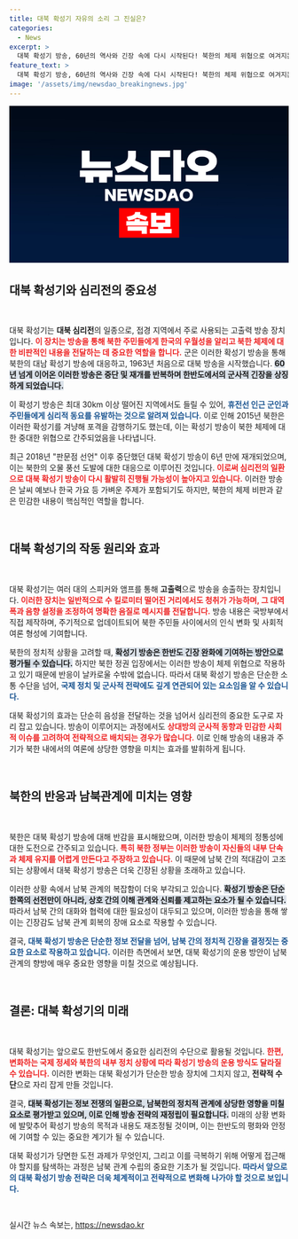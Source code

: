 ```yaml
---
title: 대북 확성기 자유의 소리 그 진실은?
categories:
  - News
excerpt: >
  대북 확성기 방송, 60년의 역사와 긴장 속에 다시 시작된다! 북한의 체제 위협으로 여겨지는 이 심리전의 신호탄은 과연 어떤 변화의 바람을 일으킬까? 클릭하여 그 뒤에 숨겨진 이야기를 확인해보세요!
feature_text: >
  대북 확성기 방송, 60년의 역사와 긴장 속에 다시 시작된다! 북한의 체제 위협으로 여겨지는 이 심리전의 신호탄은 과연 어떤 변화의 바람을 일으킬까? 클릭하여 그 뒤에 숨겨진 이야기를 확인해보세요!
image: '/assets/img/newsdao_breakingnews.jpg'
---
```


<p><img src="/assets/img/newsdao_breakingnews.jpg" alt="ontimetimes 속보" /></p>

<h2 data-ke-size="size26">대북 확성기와 심리전의 중요성</h2>

<p data-ke-size="size16">&nbsp;</p> 

<p>대북 확성기는 <b>대북 심리전</b>의 일종으로, 접경 지역에서 주로 사용되는 고출력 방송 장치입니다. <b><span style="color: #ee2323;">이 장치는 방송을 통해 북한 주민들에게 한국의 우월성을 알리고 북한 체제에 대한 비판적인 내용을 전달하는 데 중요한 역할을 합니다.</span></b> 군은 이러한 확성기 방송을 통해 북한의 대남 확성기 방송에 대응하고, 1963년 처음으로 대북 방송을 시작했습니다. <b><span style="background-color: #21538527;">60년 넘게 이어온 이러한 방송은 중단 및 재개를 반복하며 한반도에서의 군사적 긴장을 상징하게 되었습니다.</span></b></p>

<p>이 확성기 방송은 최대 30km 이상 떨어진 지역에서도 들릴 수 있어, <b><span style="color: #1a5490;">휴전선 인근 군인과 주민들에게 심리적 동요를 유발하는 것으로 알려져 있습니다.</span></b> 이로 인해 2015년 북한은 이러한 확성기를 겨냥해 포격을 감행하기도 했는데, 이는 확성기 방송이 북한 체제에 대한 중대한 위협으로 간주되었음을 나타냅니다. </p>

<p>최근 2018년 "판문점 선언" 이후 중단했던 대북 확성기 방송이 6년 만에 재개되었으며, 이는 북한의 오물 풍선 도발에 대한 대응으로 이루어진 것입니다. <b><span style="color: #ee2323;">이로써 심리전의 일환으로 대북 확성기 방송이 다시 활발히 진행될 가능성이 높아지고 있습니다.</span></b> 이러한 방송은 날씨 예보나 한국 가요 등 가벼운 주제가 포함되기도 하지만, 북한의 체제 비판과 같은 민감한 내용이 핵심적인 역할을 합니다.</p>

<p data-ke-size="size16">&nbsp;</p>

<h2 data-ke-size="size26">대북 확성기의 작동 원리와 효과</h2>

<p data-ke-size="size16">&nbsp;</p>

<p>대북 확성기는 여러 대의 스피커와 앰프를 통해 <b>고출력</b>으로 방송을 송출하는 장치입니다. <b><span style="color: #ee2323;">이러한 장치는 일반적으로 수 킬로미터 떨어진 거리에서도 청취가 가능하며, 그 대역폭과 음향 설정을 조정하여 명확한 음질로 메시지를 전달합니다.</span></b> 방송 내용은 국방부에서 직접 제작하며, 주기적으로 업데이트되어 북한 주민들 사이에서의 인식 변화 및 사회적 여론 형성에 기여합니다.</p>

<p>북한의 정치적 상황을 고려할 때, <b><span style="background-color: #21538527;">확성기 방송은 한반도 긴장 완화에 기여하는 방안으로 평가될 수 있습니다.</span></b> 하지만 북한 정권 입장에서는 이러한 방송이 체제 위협으로 작용하고 있기 때문에 반응이 날카로울 수밖에 없습니다. 따라서 대북 확성기 방송은 단순한 소통 수단을 넘어, <b><span style="color: #1a5490;">국제 정치 및 군사적 전략에도 깊게 연관되어 있는 요소임을 알 수 있습니다.</span></b></p>

<p>대북 확성기의 효과는 단순히 음성을 전달하는 것을 넘어서 심리전의 중요한 도구로 자리 잡고 있습니다. 방송이 이루어지는 과정에서도 <b><span style="color: #ee2323;">상대방의 군사적 동향과 민감한 사회적 이슈를 고려하여 전략적으로 배치되는 경우가 많습니다.</span></b> 이로 인해 방송의 내용과 주기가 북한 내에서의 여론에 상당한 영향을 미치는 효과를 발휘하게 됩니다.</p>

<p data-ke-size="size16">&nbsp;</p>

<h2 data-ke-size="size26">북한의 반응과 남북관계에 미치는 영향</h2>

<p data-ke-size="size16">&nbsp;</p>

<p>북한은 대북 확성기 방송에 대해 반감을 표시해왔으며, 이러한 방송이 체제의 정통성에 대한 도전으로 간주되고 있습니다. <b><span style="color: #ee2323;">특히 북한 정부는 이러한 방송이 자신들의 내부 단속과 체제 유지를 어렵게 만든다고 주장하고 있습니다.</span></b> 이 때문에 남북 간의 적대감이 고조되는 상황에서 대북 확성기 방송은 더욱 긴장된 상황을 초래하고 있습니다.</p>

<p>이러한 상황 속에서 남북 관계의 복잡함이 더욱 부각되고 있습니다. <b><span style="background-color: #21538527;">확성기 방송은 단순 한쪽의 선전만이 아니라, 상호 간의 이해 관계와 신뢰를 제고하는 요소가 될 수 있습니다.</span></b> 따라서 남북 간의 대화와 협력에 대한 필요성이 대두되고 있으며, 이러한 방송을 통해 쌓이는 긴장감도 남북 관계 회복의 장애 요소로 작용할 수 있습니다. </p>

<p>결국, <b><span style="color: #1a5490;">대북 확성기 방송은 단순한 정보 전달을 넘어, 남북 간의 정치적 긴장을 결정짓는 중요한 요소로 작용하고 있습니다.</span></b> 이러한 측면에서 보면, 대북 확성기의 운용 방안이 남북 관계의 향방에 매우 중요한 영향을 미칠 것으로 예상됩니다.</p>

<p data-ke-size="size16">&nbsp;</p>

<h2 data-ke-size="size26">결론: 대북 확성기의 미래</h2>

<p data-ke-size="size16">&nbsp;</p>

<p>대북 확성기는 앞으로도 한반도에서 중요한 심리전의 수단으로 활용될 것입니다. <b><span style="color: #ee2323;">한편, 변화하는 국제 정세와 북한의 내부 정치 상황에 따라 확성기 방송의 운용 방식도 달라질 수 있습니다.</span></b> 이러한 변화는 대북 확성기가 단순한 방송 장치에 그치지 않고, <b>전략적 수단</b>으로 자리 잡게 만들 것입니다. </p>

<p>결국, <b><span style="background-color: #21538527;">대북 확성기는 정보 전쟁의 일환으로, 남북한의 정치적 관계에 상당한 영향을 미칠 요소로 평가받고 있으며, 이로 인해 방송 전략의 재정립이 필요합니다.</span></b> 미래의 상황 변화에 발맞추어 확성기 방송의 목적과 내용도 재조정될 것이며, 이는 한반도의 평화와 안정에 기여할 수 있는 중요한 계기가 될 수 있습니다.</p>

<p>대북 확성기가 당면한 도전 과제가 무엇인지, 그리고 이를 극복하기 위해 어떻게 접근해야 할지를 탐색하는 과정은 남북 관계 수립의 중요한 기초가 될 것입니다. <b><span style="color: #1a5490;">따라서 앞으로의 대북 확성기 방송 전략은 더욱 체계적이고 전략적으로 변화해 나가야 할 것으로 보입니다.</span></b></p>

<p data-ke-size="size16">&nbsp;</p>
실시간 뉴스 속보는, <a href="https://newsdao.kr" rel="dofollow">https://newsdao.kr</a>


